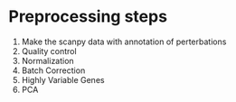 # Preprocessing steps

1. Make the scanpy data with annotation of perterbations
2. Quality control
3. Normalization
4. Batch Correction
5. Highly Variable Genes
6. PCA
